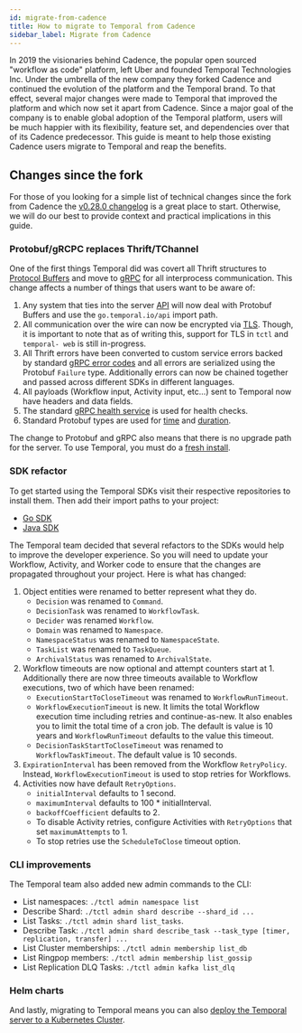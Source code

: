 ```yaml
---
id: migrate-from-cadence
title: How to migrate to Temporal from Cadence
sidebar_label: Migrate from Cadence
---
```


In 2019 the visionaries behind Cadence, the popular open sourced "workflow as code" platform, left Uber and founded Temporal Technologies Inc. Under the umbrella of the new company they forked Cadence and continued the evolution of the platform and the Temporal brand. To that effect, several major changes were made to Temporal that improved the platform and which now set it apart from Cadence. Since a major goal of the company is to enable global adoption of the Temporal platform, users will be much happier with its flexibility, feature set, and dependencies over that of its Cadence predecessor. This guide is meant to help those existing Cadence users migrate to Temporal and reap the benefits.

## Changes since the fork

For those of you looking for a simple list of technical changes since the fork from Cadence the [v0.28.0 changelog](/blog/temporal-v0.28.0-changelog) is a great place to start. Otherwise, we will do our best to provide context and practical implications in this guide.


### Protobuf/gRCPC replaces Thrift/TChannel

One of the first things Temporal did was covert all Thrift structures to [Protocol Buffers](https://developers.google.com/protocol-buffers) and move to [gRPC](https://grpc.io/) for all interprocess communication. This change affects a number of things that users want to be aware of:

1. Any system that ties into the server [API](https://github.com/temporalio/api) will now deal with Protobuf Buffers and use the `go.temporal.io/api` import path.
2. All communication over the wire can now be encrypted via [TLS](/docs/configure-temporal-server/#tls). Though, it is important to note that as of writing this, support for TLS in `tctl` and `temporal- web` is still in-progress.
3. All Thrift errors have been converted to custom service errors backed by standard [gRPC error codes](https://pkg.go.dev/google.golang.org/grpc/codes) and all errors are serialized using the Protobuf `Failure` type. Additionally errors can now be chained together and passed across different SDKs in different languages.
4. All payloads (Workflow input, Activity input, etc...) sent to Temporal now have headers and data fields.
5. The standard [gRPC health service](https://github.com/grpc/grpc/blob/master/doc/health-checking.md) is used for health checks.
6. Standard Protobuf types are used for [time](https://developers.google.com/protocol-buffers/docs/reference/google.protobuf#timestamp) and         [duration](https://developers.google.com/protocol-buffers/docs/reference/google.protobuf#google.protobuf.Duration).

The change to Protobuf and gRPC also means that there is no upgrade path for the server. To use Temporal, you must do a [fresh install](/docs/install-temporal-server).

### SDK refactor

To get started using the Temporal SDKs visit their respective repositories to install them. Then add their import paths to your project:

- [Go SDK](https://github.com/temporalio/go-sdk)
- [Java SDK](https://github.com/temporalio/java-sdk)

The Temporal team decided that several refactors to the SDKs would help to improve the developer experience. So you will need to update your Workflow, Activity, and Worker code to ensure that the changes are propagated throughout your project. Here is what has changed:

1. Object entities were renamed to better represent what they do.
    - `Decision` was renamed to `Command`.
    - `DecisionTask` was renamed to `WorkflowTask`.
    - `Decider` was renamed `Workflow`.
    - `Domain` was renamed to `Namespace`.
    - `NamespaceStatus` was renamed to `NamespaceState`.
    - `TaskList` was renamed to `TaskQueue`.
    - `ArchivalStatus` was renamed to `ArchivalState`.
2. Workflow timeouts are now optional and attempt counters start at 1. Additionally there are now three timeouts available to Workflow executions, two of which have been renamed:
    - `ExecutionStartToCloseTimeout` was renamed to `WorkflowRunTimeout`.
    - `WorkflowExecutionTimeout` is new. It limits the total Workflow execution time including retries and continue-as-new. It also enables you to limit the total time of a cron job. The default is value is 10 years and `WorkflowRunTimeout` defaults to the value this timeout.
     - `DecisionTaskStartToCloseTimeout` was renamed to `WorkflowTaskTimeout`. The default value is 10 seconds.
3. `ExpirationInterval` has been removed from the Workflow `RetryPolicy`. Instead, `WorkflowExecutionTimeout` is used to stop retries for Workflows.
4. Activities now have default `RetryOptions`.
    - `initialInterval` defaults to 1 second.
    - `maximumInterval` defaults to 100 \* initialInterval.
    - `backoffCoefficient` defaults to 2.
    - To disable Activity retries, configure Activities with `RetryOptions` that set `maximumAttempts` to 1.
    - To stop retries use the `ScheduleToClose` timeout option.

### CLI improvements

The Temporal team also added new admin commands to the CLI:

- List namespaces: `./tctl admin namespace list`
- Describe Shard: `./tctl admin shard describe --shard_id ...`
- List Tasks: `./tctl admin shard list_tasks`.
- Describe Task: `./tctl admin shard describe_task --task_type [timer, replication, transfer] ...`
- List Cluster memberships: `./tctl admin membership list_db`
- List Ringpop members: `./tctl admin membership list_gossip`
- List Replication DLQ Tasks: `./tctl admin kafka list_dlq`

### Helm charts

And lastly, migrating to Temporal means you can also [deploy the Temporal server to a Kubernetes Cluster](https://github.com/temporalio/helm-charts).
